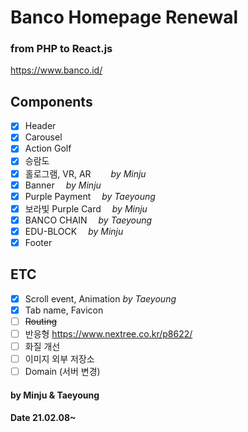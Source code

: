 # Banco Homepage Renewal

### from PHP to React.js

https://www.banco.id/

## Components

- [x] Header
- [x] Carousel
- [x] Action Golf
- [x] 승람도
- [x] 홀로그램, VR, AR &emsp;&emsp;_by Minju_
- [x] Banner &emsp;_by Minju_
- [x] Purple Payment &emsp;_by Taeyoung_
- [x] 보라빛 Purple Card &emsp;_by Minju_
- [x] BANCO CHAIN &emsp;_by Taeyoung_
- [x] EDU-BLOCK &emsp;_by Minju_
- [x] Footer

## ETC

- [x] Scroll event, Animation _by Taeyoung_
- [x] Tab name, Favicon
- [ ] ~~Routing~~
- [ ] 반응형 https://www.nextree.co.kr/p8622/
- [ ] 화질 개선
- [ ] 이미지 외부 저장소
- [ ] Domain (서버 변경)

#### by Minju & Taeyoung

#### Date 21.02.08~
